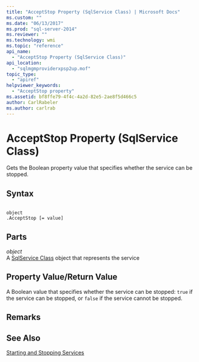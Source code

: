 ```yaml
---
title: "AcceptStop Property (SqlService Class) | Microsoft Docs"
ms.custom: ""
ms.date: "06/13/2017"
ms.prod: "sql-server-2014"
ms.reviewer: ""
ms.technology: wmi
ms.topic: "reference"
api_name: 
  - "AcceptStop Property (SqlService Class)"
api_location: 
  - "sqlmgmproviderxpsp2up.mof"
topic_type: 
  - "apiref"
helpviewer_keywords: 
  - "AcceptStop property"
ms.assetid: bf8ffe79-4f4c-4a2d-82e5-2ae8f5d466c5
author: CarlRabeler
ms.author: carlrab
---
```

# AcceptStop Property (SqlService Class)
  Gets the Boolean property value that specifies whether the service can be stopped.  
  
## Syntax  
  
```  
  
object  
.AcceptStop [= value]  
```  
  
## Parts  
 *object*  
 A [SqlService Class](sqlservice-class.md) object that represents the service  
  
## Property Value/Return Value  
 A Boolean value that specifies whether the service can be stopped: `true` if the service can be stopped, or `false` if the service cannot be stopped.  
  
## Remarks  
  
## See Also  
 [Starting and Stopping Services](https://technet.microsoft.com/library/ms174886\(v=sql.105\).aspx)  
  
  
